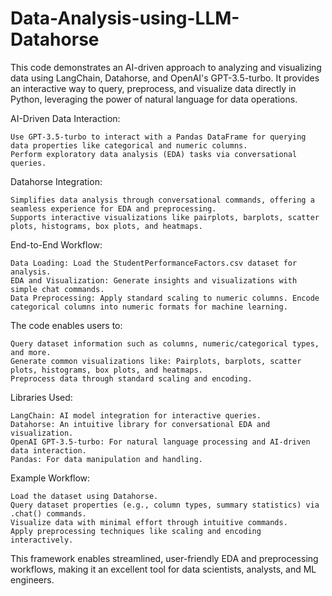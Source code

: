 # Data-Analysis-using-LLM-Datahorse
This code demonstrates an AI-driven approach to analyzing and visualizing data using LangChain, Datahorse, and OpenAI's GPT-3.5-turbo. It provides an interactive way to query, preprocess, and visualize data directly in Python, leveraging the power of natural language for data operations.

AI-Driven Data Interaction:

    Use GPT-3.5-turbo to interact with a Pandas DataFrame for querying data properties like categorical and numeric columns.
    Perform exploratory data analysis (EDA) tasks via conversational queries.

Datahorse Integration:

    Simplifies data analysis through conversational commands, offering a seamless experience for EDA and preprocessing.
    Supports interactive visualizations like pairplots, barplots, scatter plots, histograms, box plots, and heatmaps.

End-to-End Workflow:
        
    Data Loading: Load the StudentPerformanceFactors.csv dataset for analysis.
    EDA and Visualization: Generate insights and visualizations with simple chat commands.
    Data Preprocessing: Apply standard scaling to numeric columns. Encode categorical columns into numeric formats for machine learning.

The code enables users to:

    Query dataset information such as columns, numeric/categorical types, and more.
    Generate common visualizations like: Pairplots, barplots, scatter plots, histograms, box plots, and heatmaps.
    Preprocess data through standard scaling and encoding.

Libraries Used:

    LangChain: AI model integration for interactive queries.
    Datahorse: An intuitive library for conversational EDA and visualization.
    OpenAI GPT-3.5-turbo: For natural language processing and AI-driven data interaction.
    Pandas: For data manipulation and handling.

Example Workflow:

    Load the dataset using Datahorse.
    Query dataset properties (e.g., column types, summary statistics) via .chat() commands.
    Visualize data with minimal effort through intuitive commands.
    Apply preprocessing techniques like scaling and encoding interactively.

This framework enables streamlined, user-friendly EDA and preprocessing workflows, making it an excellent tool for data scientists, analysts, and ML engineers.
